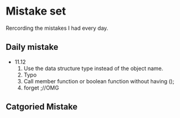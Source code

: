 Mistake set
===
Rercording the mistakes I had every day. 

Daily mistake
---
- 11.12
    1. Use the data structure type instead of the object name.
    2. Typo
    3. Call member function or boolean function without having ();
    4. forget ;//OMG

Catgoried Mistake
---
